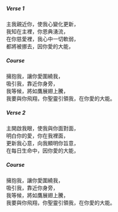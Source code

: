 ##### Verse 1
主我親近你，使我心變化更新，  
我知在主裡，你恩典湧流，  
在你慈愛裡，我心中一切軟弱，  
都將被挪去，因你愛的大能，  

##### Course
擁抱我，讓你愛圍繞我，  
吸引我，靠近你身旁，  
我等候，將如鷹展翅上騰，  
我要與你飛翔，你聖靈引領我，在你愛的大能。  

##### Verse 2
主開啟我眼，使我與你面對面，  
明白你的愛，你在我裡面，  
更新我心意，向我顯明你旨意，  
在每日生命中，因你愛的大能，  

##### Course
擁抱我，讓你愛圍繞我，  
吸引我，靠近你身旁，  
我等候，將如鷹展翅上騰，  
我要與你飛翔，你聖靈引領我，在你愛的大能。  
